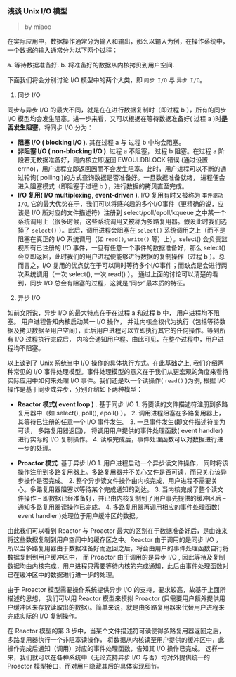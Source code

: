 ### 浅谈 Unix I/O 模型
> by miaoo

在实际应用中，数据操作通常分为输入和输出，那么以输入为例，在操作系统中，一个数据的输入通常分为以下两个过程：

a.  等待数据准备好.
b.  将准备好的数据从内核拷贝到用户空间.

下面我们将会分别讨论 I/O 模型中的两个大类，即 `同步 I/O` 与 `异步 I/O`。

1.  同步 I/O

  同步与异步 I/O 的最大不同，就是在在进行数据复制时（即过程 b ），所有的同步 I/O 模型均会发生阻塞。进一步来看，又可以根据在等待数据准备好( 过程 a )时**是否发生阻塞**，将同步 I/O 分为：

  *  **阻塞 I/O ( blocking I/O )**. 其在过程 a 与 过程 b 中均会阻塞。
  *  **非阻塞 I/O ( non-blocking I/O )**.  过程 a 不阻塞， 过程 b 阻塞。在过程 a 阶段若无数据准备好，则内核立即返回 EWOULDBLOCK 错误 (通过设置 errno)，用户进程立即返回因而不会发生阻塞。此时，用户进程可以不断的通过轮询( polling )的方式查询数据是否准备好。一旦数据准备就绪， 进程便会进入阻塞模式（即阻塞于过程 b ），进行数据的拷贝直至完成。
  *  **I/O 复用( I/O multiplexing, event-driven )**.  I/O 复用有时又被称为 `事件驱动 I/O`, 它的最大优势在于，我们可以将感兴趣的多个I/O事件（更精确的说，应该是 I/O 所对应的文件描述符）注册到 select/poll/epoll/kqueue 之中某一个系统调用上（很多时候，这些系统调用又被称为多路复用器。假设此时我们选择了 `select()` ）。此后，调用进程会阻塞在 `select()` 系统调用之上（而不是阻塞在真正的 I/O 系统调用（如 `read()`, `write()` 等）上）。select() 会负责监视所有已注册的 I/O 事件，一旦有任意一个事件的数据准备好，那么 select() 会立即返回，此时我们的用户进程便能够进行数据的复制操作（过程 b ）。总而言之，I/O 复用的优点就在于可以同时等待多个I/O事件；而缺点是会进行两次系统调用（一次 select(), 一次 read() ）。
通过上面的讨论可以清楚的看到，同步 I/O 总会有阻塞的过程，这就是“同步”最本质的特征。

2.  异步 I/O

如前文所说，异步 I/O 的最大特点在于在过程 a 和过程 b 中， 用户进程均不阻塞。 用户进程告知内核启动某一 I/O 操作， 并让内核全权代为执行（包括等待数据及拷贝数据至用户空间），此后用户进程可以立即执行其它的任何操作。等到所有 I/O 过程执行完成后， 内核会通知用户程。由此可见，在整个过程中，用户进程均不阻塞。

以上谈到了 Unix 系统当中 I/O 操作的具体执行方式。在此基础之上, 我们介绍两种常见的 I/O 事件处理模型。事件处理模型的意义在于我们从更宏观的角度来看待实际应用中如何来处理 I/O 事件。我们还是以一个读操作( `read()` )为例, 根据 I/O 操作是基于同步或异步，分别介绍如下两种模型：

  *  **Reactor 模式( event loop )** . 基于同步 I/O
    1. 将要读的文件描述符注册到多路复用器中（如 select(), poll(), epoll() ）。
    2. 调用进程阻塞在多路复用器上，其等待已注册的任意一个 I/O 事件发生。
    3.  一旦事件发生(即文件描述符变为可读， 多路复用器返回)， 将调用用户提供的事件处理函数( event handler)进行实际的 I/O 复制操作。
    4. 读取完成后，事件处理函数可以对数据进行进一步的处理。
    
  *  **Proactor 模式**. 基于异步 I/O
    1. 用户进程启动一个异步读文件操作， 同时将该操作注册到多路复用器上。多路复用器并不关心文件是否可读，而只关心该异步操作是否完成。
    2. 整个异步读文件操作由内核完成，用户进程不需要关心。多路复用器阻塞以等待某个完成通知的到达。
    3. 当内核完成了整个读文件操作 – 即数据已经准备好，并已由内核复制到了用户事先提供的缓冲区后 – 通知多路复用器读操作已完成。
    4. 多路复用器再调用相应的事件处理函数( event handler )处理位于用户缓冲区的数据。

由此我们可以看到 Reactor 与 Proactor 最大的区别在于数据准备好后，是由谁来将这些数据复制到用户空间中的缓存区之中。Reactor 由于调用的是同步 I/O ， 所以当多路复用器由于数据准备好而返回之后，将会由用户的事件处理函数自行将数据复制到用户缓冲区中， 而 Proactor 由于调用的是异步 I/O ,  因此等待及复制数据均由内核完成，用户进程只需要等待内核的完成通知，此后由事件处理函数对已在缓冲区中的数据进行进一步的处理。

由于 Proactor 模型需要操作系统提供异步 I/O 的支持，要求较高，故基于上面所描述的思想， 我们可以用 Reactor 模型来模拟 Proactor (只需要用户额外提供用户缓冲区来存放读取出的数据)。简单来说，就是由多路复用器来代替用户进程来完成实际的 I/O 复制操作。

在 Reactor 模型的第 3 步中，当某个文件描述符可读使得多路复用器返回之后，多路复用器执行一个非阻塞读操作， 将数据从内核读至用户提供的缓冲区中，此操作完成后通知（调用）对应的事件处理函数，告知其 I/O 操作已完成。 这样一来，我们就可以在各种系统中（无论支持异步 I/O 与否）均对外提供统一的 Proactor 模型接口，而对用户隐藏其后的具体实现细节。
